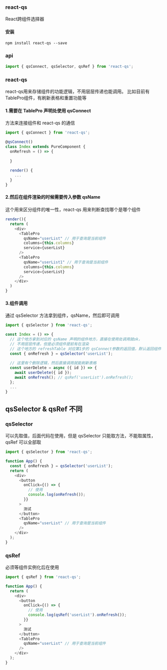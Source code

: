 ### react-qs
React跨组件选择器

#### 安装
```
npm install react-qs --save
```

### api
```js
import { qsConnect, qsSelector, qsRef } from 'react-qs';
```

### react-qs
react-qs用来存储组件的功能逻辑，不用层层传递也能调用。
比如目前有 TablePro组件，有刷新表格和重置功能等

#### 1.需要在 TablePro 声明处使用 qsConnect
方法来连接组件和 react-qs 的通信
```js
import { qsConnect } from 'react-qs';

@qsConnect()
class Index extends PureComponent {
  onRefresh = () => {
    
  }
  
  render() {
    ...
  }
}
```

#### 2.然后在组件渲染的时候需要传入参数 qsName
这个用来区分组件的唯一性，react-qs 用来判断查找哪个是哪个组件
```js
render(){
  return (
    <div>
      <TablePro
        qsName="userList" // 用于查询是当前组件
        columns={this.columns}
        service={userList}
      />
      <TablePro
        qsName="userList1" // 用于查询是当前组件
        columns={this.columns}
        service={userList}
      />
    </div>
  )
}
```

#### 3.组件调用
通过 qsSelector 方法拿到组件，qsName，然后即可调用
```js
import { qsSelector } from 'react-qs';

const Index = () => {
  // 这个地方拿到对应的 qsName 声明的组件地方，直接在使用处调用就ok，
  // 不用层层传递，但是必须组件提前有在渲染
  // 这个地方的 refreshTable 对应第1步的 qsConnect参数的返回值，默认返回组件
  const { onRefresh } = qsSelector('userList');
  
  // 这里有个删除逻辑，然后直接调用就能刷新表格
  const userDelete = async ({ id }) => {
    await userDelete({ id });
    await onRefresh(); // qsRef('userList').onRefresh();
  };
  ...
}
```

## qsSelector & qsRef 不同
### qsSelector
可以先取值，后面代码在使用，但是 qsSelector 只能取方法，不能取属性，qsRef 可以全部取
```js
import { qsSelector } from 'react-qs';

function App() {
  const { onRefresh } = qsSelector('userList');
  return (
    <div>
      <button 
        onClick={() => {
          // 使用
          console.log(onRefresh());
        }}
      >
        测试
      </button>
      <TablePro
        qsName="userList" // 用于查询是当前组件
      />
    </div>
  );
}
```

### qsRef
必须等组件实例化后在使用
```js
import { qsRef } from 'react-qs';

function App() {
  return (
    <div>
      <button 
        onClick={() => {
          // 使用
          console.log(qsRef('userList').onRefresh());
        }}
      >
        测试
      </button>
      <TablePro
        qsName="userList" // 用于查询是当前组件
      />
    </div>
  );
}
```